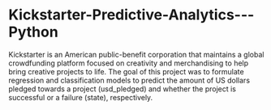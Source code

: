 # Kickstarter-Predictive-Analytics---Python
Kickstarter is an American public-benefit corporation that maintains a global crowdfunding platform focused on creativity and merchandising to help bring creative projects to life. The goal of this project was to formulate regression and classification models to predict the amount of US dollars pledged towards a project (usd_pledged) and whether the project is successful or a failure (state), respectively.
